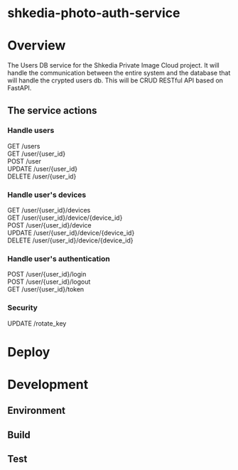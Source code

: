 # shkedia-photo-auth-service

# Overview
The Users DB service for the Shkedia Private Image Cloud project.
It will handle the communication between the entire system and the database that will handle the crypted users db.
This will be CRUD RESTful API based on FastAPI.

## The service actions
### Handle users
GET /users  
GET /user/{user_id}  
POST /user  
UPDATE /user/{user_id}  
DELETE /user/{user_id}  

### Handle user's devices
GET /user/{user_id}/devices  
GET /user/{user_id}/device/{device_id}  
POST /user/{user_id}/device  
UPDATE /user/{user_id}/device/{device_id}  
DELETE /user/{user_id}/device/{device_id}  

### Handle user's authentication
POST /user/{user_id}/login  
POST /user/{user_id}/logout  
GET /user/{user_id}/token  

### Security
UPDATE /rotate_key

# Deploy


# Development
## Environment

## Build

## Test



